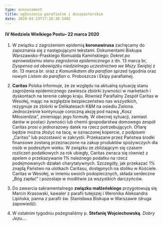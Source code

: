 ```yaml
---
type: annoucement
title: ogłoszenia parafialne i duszpasterskie
date: 2020-03-23T17:18:30.540Z
---
```


#### IV Niedziela Wielkiego Postu– 22 marca 2020

1. W związku z zagrożeniem epidemią **koronawirusa** zachęcamy do zapoznania się z następującymi tekstami.
   Dokumentami Biskupa Warszawsko-Praskiego Romualda Kamińskiego: _Dekret po wprowadzeniu stanu zagrożenia epidemicznego_ z dn. 13 marca br, _Dyspensa od obowiązku niedzielnego uczestnictwa we Mszy Świętej_ z dn. 13 marca br. oraz z _Komunikatem dla parafian_ sprzed tygodnia oraz nowym _Listem do parafian_ o. Proboszcza i Ekipy parafialnej.

2. **Caritas** Polska informuje, że ze względu na aktualną sytuację stanu zagrożenia epidemicznego zawiesza zbiórki żywności w marketach i dyskontach na terenie całego kraju.
   Również Parafialny Zespół Caritas w Wesołej, mając na względzie bezpieczeństwo nas wszystkich, rezygnuje ze zbiórki w Delikatesach K&M na osiedlu Zielona. Jednocześnie kontynuuje coroczną akcję pod nazwą „Kosz Miłosierdzia”, zmieniając jego formułę.
   W obecnej sytuacji, zamiast darów w postaci żywności lub chemii gospodarstwa domowego zespół Caritas prosi o jednorazowy datek na rzecz potrzebujących. Ofiarę będzie można złożyć na tacę, w oznaczonej kopercie, z podpisem „Caritas” lub pozostawić w zakrystii. Przekazane przez Państwa środki finansowe zostaną przeznaczone na zakup produktów spożywczych dla osób w podeszłym wieku.
   W związku ze zbliżającym się czasem rozliczeń podatkowych za rok ubiegły, Caritas zwraca się również z apelem o przekazywanie 1% należnego podatku na rzecz podejmowanych działań charytatywnych. Szczegóły, jak przekazać 1% znajdą Państwo na ulotkach Caritasu, dostępnych na stoliku w Kościele.
   Caritas w Wesołej, w imieniu swoich podopiecznych, składa serdeczne „Bóg zapłać” i pozostaje w modlitwie za wszystkich darczyńców.

3. Do zawarcia sakramentalnego **związku małżeńskiego** przygotowują się Marcin Krasowski, kawaler z parafii tutejszej i Weronika Aleksandra Lipińska, panna z parafii św. Stanisława Biskupa w Warszawie (druga zapowiedź).

4. W ostatnim tygodniu pożegnaliśmy p. **Stefanię Wojciechowską**. _Dobry Jezu…._

